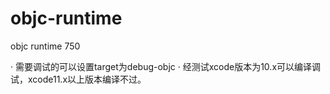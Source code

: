 # objc-runtime
objc runtime 750

· 需要调试的可以设置target为debug-objc
· 经测试xcode版本为10.x可以编译调试，xcode11.x以上版本编译不过。
